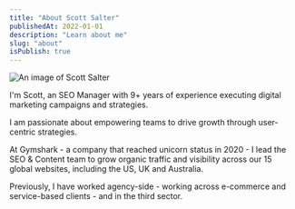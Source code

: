 ```yaml
---
title: "About Scott Salter"
publishedAt: 2022-01-01
description: "Learn about me"
slug: "about"
isPublish: true
---
```


![An image of Scott Salter]("https://scott-salter.com/assets/uploads/3e073407de6ca1a303ab74f37a48fd1f.jpg")

I'm Scott, an SEO Manager with 9+ years of experience executing digital marketing campaigns and strategies. 

I am passionate about empowering teams to drive growth through user-centric strategies. 

At Gymshark - a company that reached unicorn status in 2020 - I lead the SEO & Content team to grow organic traffic and visibility across our 15 global websites, including the US, UK and Australia. 

Previously, I have worked agency-side - working across e-commerce and service-based clients - and in the third sector.